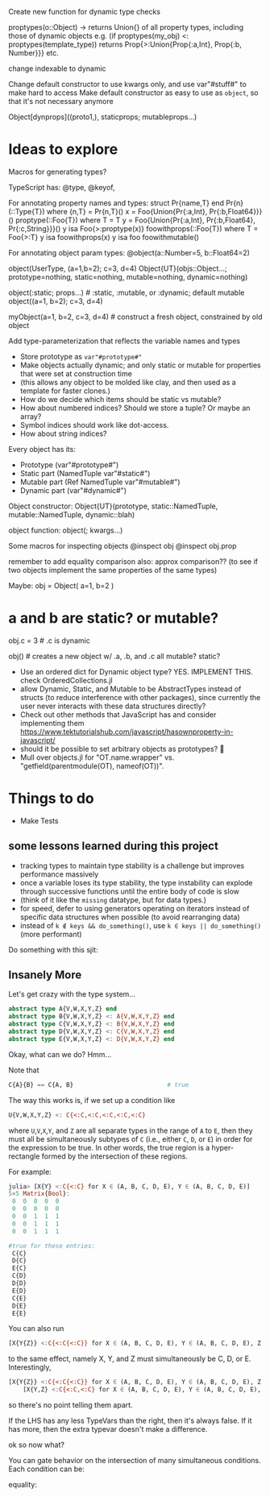 Create new function for dynamic type checks

proptypes(o::Object) -> returns Union{} of all property types, including those of dynamic objects
e.g. (if proptypes(my_obj) <: proptypes(template_type))
returns Prop{>:Union{Prop{:a,Int}, Prop{:b, Number}}} etc.

change indexable to dynamic

Change default constructor to use kwargs only, and use var"#stuff#" to make hard to access
Make default constructor as easy to use as `object`, so that it's not necessary anymore

Object[dynprops]((proto1,), staticprops; mutableprops...)












# Ideas to explore



Macros for generating types?

TypeScript has: @type, @keyof, 


For annotating property names and types:
struct Pr{name,T} end
Pr{n}(::Type{T}) where {n,T} = Pr{n,T}()
x = Foo{Union{Pr{:a,Int}, Pr{:b,Float64}}}()
proptype(::Foo{T}) where T = T
y = Foo{Union{Pr{:a,Int}, Pr{:b,Float64}, Pr{:c,String}}}()
y isa Foo{>:proptype(x)}
foowithprops(::Foo{T}) where T = Foo{>:T}
y isa foowithprops(x)
y isa foo
foowithmutable()

For annotating object param types:
@object(a::Number=5, b::Float64=2)


object(UserType, (a=1,b=2); c=3, d=4)
Object{UT}(objs::Object...; prototype=nothing, static=nothing, mutable=nothing, dynamic=nothing)



object(:static; props...) # :static, :mutable, or :dynamic; default mutable
object((a=1, b=2); c=3, d=4)

myObject(a=1, b=2, c=3, d=4) # construct a fresh object, constrained by old object

Add type-parameterization that reflects the variable names and types




- Store prototype as `var"#prototype#"`
- Make objects actually dynamic; and only static or mutable for properties that were set at construction time
-  (this allows any object to be molded like clay, and then used as a template for faster clones.)
- How do we decide which items should be static vs mutable?
- How about numbered indices? Should we store a tuple? Or maybe an array?
- Symbol indices should work like dot-access.
- How about string indices?

Every object has its:
- Prototype (var"#prototype#")
- Static part (NamedTuple var"#static#")
- Mutable part (Ref NamedTuple var"#mutable#")
- Dynamic part (var"#dynamic#")

Object constructor:
Object{UT}(prototype, static::NamedTuple, mutable::NamedTuple, dynamic::blah)


object function:
object(; kwargs...)



Some macros for inspecting objects
@inspect obj
@inspect obj.prop

remember to add equality comparison
also: approx comparison?? (to see if two objects implement the same properties of the same types)


Maybe:
obj = Object(
    a=1,
    b=2
)
# a and b are static? or mutable?

obj.c = 3 # .c is dynamic

obj() # creates a new object w/ .a, .b, and .c all mutable? static?




- Use an ordered dict for Dynamic object type? YES. IMPLEMENT THIS. check OrderedCollections.jl
- allow Dynamic, Static, and Mutable to be AbstractTypes instead of structs (to reduce interference with other packages), since currently the user never interacts with these data structures directly?
- Check out other methods that JavaScript has and consider implementing them https://www.tektutorialshub.com/javascript/hasownproperty-in-javascript/
- should it be possible to set arbitrary objects as prototypes? 🤔
- Mull over objects.jl for "OT.name.wrapper" vs. "getfield(parentmodule(OT), nameof(OT))".

# Things to do

- Make Tests


## some lessons learned during this project
- tracking types to maintain type stability is a challenge but improves performance massively
- once a variable loses its type stability, the type instability can explode through successive functions until the entire body of code is slow
-  (think of it like the `missing` datatype, but for data types.)
- for speed, defer to using generators operating on iterators instead of specific data structures when possible (to avoid rearranging data)
- instead of `k ∉ keys && do_something()`, use `k ∈ keys || do_something()` (more performant)


Do something with this sjit:

## Insanely More

Let's get crazy with the type system...
```julia
abstract type A{V,W,X,Y,Z} end
abstract type B{V,W,X,Y,Z} <: A{V,W,X,Y,Z} end
abstract type C{V,W,X,Y,Z} <: B{V,W,X,Y,Z} end
abstract type D{V,W,X,Y,Z} <: C{V,W,X,Y,Z} end
abstract type E{V,W,X,Y,Z} <: D{V,W,X,Y,Z} end
```
Okay, what can we do? Hmm...

Note that
```julia
C{A}{B} == C{A, B}                          # true
```
The way this works is, if we set up a condition like
```julia
U{V,W,X,Y,Z} <: C{<:C,<:C,<:C,<:C,<:C}
```
where `U`,`V`,`X`,`Y`, and `Z` are all separate types in the range of `A` to `E`, then they must all be simultaneously subtypes of `C` (i.e., either `C`, `D`, or `E`) in order for the expression to be true. In other words, the true region is a hyper-rectangle formed by the intersection of these regions.

For example:

```julia
julia> [X{Y} <:C{<:C} for X ∈ (A, B, C, D, E), Y ∈ (A, B, C, D, E)]
5×5 Matrix{Bool}:
 0  0  0  0  0
 0  0  0  0  0
 0  0  1  1  1
 0  0  1  1  1
 0  0  1  1  1

#true for these entries:
 C{C}
 D{C}
 E{C}
 C{D}
 D{D}
 E{D}
 C{E}
 D{E}
 E{E}
```
You can also run 
```julia
[X{Y{Z}} <:C{<:C{<:C}} for X ∈ (A, B, C, D, E), Y ∈ (A, B, C, D, E), Z ∈ (A, B, C, D, E)]
```
to the same effect, namely X, Y, and Z must simultaneously be C, D, or E. Interestingly,
```julia
[X{Y{Z}} <:C{<:C{<:C}} for X ∈ (A, B, C, D, E), Y ∈ (A, B, C, D, E), Z ∈ (A, B, C, D, E)] ==
    [X{Y,Z} <:C{<:C,<:C} for X ∈ (A, B, C, D, E), Y ∈ (A, B, C, D, E), Z ∈ (A, B, C, D, E)]
```
so there's no point telling them apart.

If the LHS has any less TypeVars than the right, then it's always false. If it has more, then the extra typevar doesn't make a difference.


ok so now what?

You can gate behavior on the intersection of many simultaneous conditions. Each condition can be:

equality: 